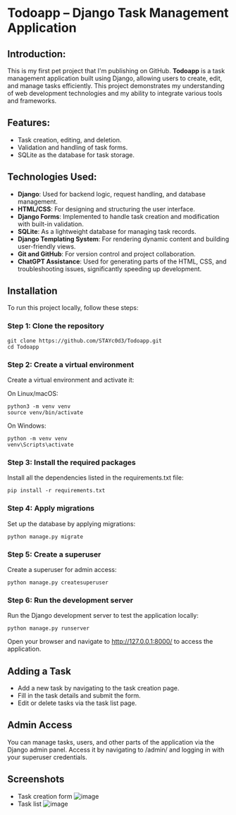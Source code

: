 # Todoapp – Django Task Management Application

## Introduction:
This is my first pet project that I'm publishing on GitHub. **Todoapp** is a task management application built using Django, allowing users to create, edit, and manage tasks efficiently. This project demonstrates my understanding of web development technologies and my ability to integrate various tools and frameworks.

## Features:
- Task creation, editing, and deletion.
- Validation and handling of task forms.
- SQLite as the database for task storage.

## Technologies Used:
- **Django**: Used for backend logic, request handling, and database management.
- **HTML/CSS**: For designing and structuring the user interface.
- **Django Forms**: Implemented to handle task creation and modification with built-in validation.
- **SQLite**: As a lightweight database for managing task records.
- **Django Templating System**: For rendering dynamic content and building user-friendly views.
- **Git and GitHub**: For version control and project collaboration.
- **ChatGPT Assistance**: Used for generating parts of the HTML, CSS, and troubleshooting issues, significantly speeding up development.

## Installation

To run this project locally, follow these steps:

### Step 1: Clone the repository
```
git clone https://github.com/STAYc0d3/Todoapp.git
cd Todoapp
```
### Step 2: Create a virtual environment
Create a virtual environment and activate it:

On Linux/macOS:
```
python3 -m venv venv
source venv/bin/activate
```
On Windows:
```
python -m venv venv
venv\Scripts\activate
```
### Step 3: Install the required packages
Install all the dependencies listed in the requirements.txt file:
```
pip install -r requirements.txt
```
### Step 4: Apply migrations
Set up the database by applying migrations:
```
python manage.py migrate
```
### Step 5: Create a superuser
Create a superuser for admin access:
```
python manage.py createsuperuser
```
### Step 6: Run the development server
Run the Django development server to test the application locally:
```
python manage.py runserver
```
Open your browser and navigate to http://127.0.0.1:8000/ to access the application.

## Adding a Task
- Add a new task by navigating to the task creation page.
- Fill in the task details and submit the form.
- Edit or delete tasks via the task list page.
## Admin Access
You can manage tasks, users, and other parts of the application via the Django admin panel. Access it by navigating to /admin/ and logging in with your superuser credentials.
## Screenshots
- Task creation form ![image](https://github.com/user-attachments/assets/d47e2a56-2f9e-49e7-bc92-8d2cc0711bba)
- Task list ![image](https://github.com/user-attachments/assets/7228c1ad-6839-45f7-a433-dd1c4362f359)


